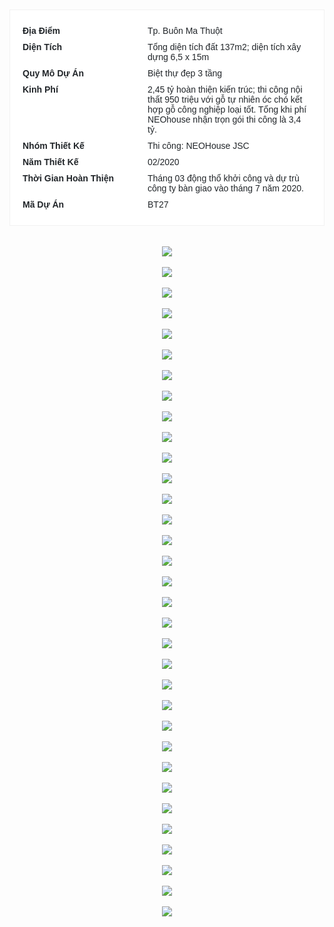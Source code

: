 
<div class="post-body entry-content float-container" id="post-body-2365180394756331134">
<div class="separator" style="clear: both; text-align: center;">
<br></div>
<div class="separator" style="clear: both; text-align: center;">
<br></div>
<ul class="portfolio-info-list" style="background-color: white; border: 1px solid rgb(241, 241, 241); box-sizing: border-box; color: #212529; font-family: Arial, Arial, sans-serif; font-size: 14px; list-style-type: none; margin-bottom: 1rem; margin-top: 0px; padding: 20px 10px;">
<li style="box-sizing: border-box; display: flex;"><span class="label" style="box-sizing: border-box; display: inline-block; font-weight: bold; max-width: 200px; padding: 5px 10px; text-transform: capitalize; width: 200px;">Địa Điểm</span><span class="value" style="box-sizing: border-box; display: inline-block; flex: 1 1 0%; padding: 5px 10px; position: relative;">Tp. Buôn Ma Thuột</span></li>
<li style="box-sizing: border-box; display: flex;"><span class="label" style="box-sizing: border-box; display: inline-block; font-weight: bold; max-width: 200px; padding: 5px 10px; text-transform: capitalize; width: 200px;">Diện Tích</span><span class="value" style="box-sizing: border-box; display: inline-block; flex: 1 1 0%; padding: 5px 10px; position: relative;">Tổng diện tích đất 137m2; diện tích xây dựng 6,5 x 15m</span></li>
<li style="box-sizing: border-box; display: flex;"><span class="label" style="box-sizing: border-box; display: inline-block; font-weight: bold; max-width: 200px; padding: 5px 10px; text-transform: capitalize; width: 200px;">Quy Mô Dự Án</span><span class="value" style="box-sizing: border-box; display: inline-block; flex: 1 1 0%; padding: 5px 10px; position: relative;">Biệt thự đẹp 3 tầng</span></li>
<li style="box-sizing: border-box; display: flex;"><span class="label" style="box-sizing: border-box; display: inline-block; font-weight: bold; max-width: 200px; padding: 5px 10px; text-transform: capitalize; width: 200px;">Kinh Phí</span><span class="value" style="box-sizing: border-box; display: inline-block; flex: 1 1 0%; padding: 5px 10px; position: relative;">2,45 tỷ hoàn thiện kiến trúc; thi công nội thất 950 triệu với gỗ tự nhiên óc chó kết hợp gỗ công nghiệp loại tốt. Tổng khi phí NEOhouse nhận trọn gói thi công là 3,4 tỷ.</span></li>
<li style="box-sizing: border-box; display: flex;"><span class="label" style="box-sizing: border-box; display: inline-block; font-weight: bold; max-width: 200px; padding: 5px 10px; text-transform: capitalize; width: 200px;">Nhóm Thiết Kế</span><span class="value" style="box-sizing: border-box; display: inline-block; flex: 1 1 0%; padding: 5px 10px; position: relative;">Thi công: NEOHouse JSC</span></li>
<li style="box-sizing: border-box; display: flex;"><span class="label" style="box-sizing: border-box; display: inline-block; font-weight: bold; max-width: 200px; padding: 5px 10px; text-transform: capitalize; width: 200px;">Năm Thiết Kế</span><span class="value" style="box-sizing: border-box; display: inline-block; flex: 1 1 0%; padding: 5px 10px; position: relative;">02/2020</span></li>
<li style="box-sizing: border-box; display: flex;"><span class="label" style="box-sizing: border-box; display: inline-block; font-weight: bold; max-width: 200px; padding: 5px 10px; text-transform: capitalize; width: 200px;">Thời Gian Hoàn Thiện</span><span class="value" style="box-sizing: border-box; display: inline-block; flex: 1 1 0%; padding: 5px 10px; position: relative;">Tháng 03 động thổ khởi công và dự trù công ty bàn giao vào tháng 7 năm 2020.</span></li>
<li style="box-sizing: border-box; display: flex;"><span class="label" style="box-sizing: border-box; display: inline-block; font-weight: bold; max-width: 200px; padding: 5px 10px; text-transform: capitalize; width: 200px;">Mã Dự Án</span><span class="value" style="box-sizing: border-box; display: inline-block; flex: 1 1 0%; padding: 5px 10px; position: relative;">BT27</span></li>
</ul>
<div class="separator" style="clear: both; text-align: center;">
<br></div>
<div class="separator" style="clear: both; text-align: center;">
<img border="0" data-original-height="787" data-original-width="1400" src="https://1.bp.blogspot.com/-UykyJcli6-s/XuwY4fq2ymI/AAAAAAAAAPg/iyLv27D77PwdMDiEMUa2z-OozxMR8u8CwCLcBGAsYHQ/s1600/biet-thu-dep-3-tang-hien-3.jpg"></div>
<br>
<div class="separator" style="clear: both; text-align: center;">
<img border="0" data-original-height="788" data-original-width="1400" src="https://1.bp.blogspot.com/-kgyM4TcfLKo/XuwY4Zjc6hI/AAAAAAAAAPk/etZBC_QvW2Q7tVU3AsSu_bZhYvli8SrfACLcBGAsYHQ/s1600/biet-thu-dep-3-tang-hien-dai-1.jpg"></div>
<br>
<div class="separator" style="clear: both; text-align: center;">
<img border="0" data-original-height="788" data-original-width="1400" src="https://1.bp.blogspot.com/-bRBLR30Htf0/XuwY4YTFbGI/AAAAAAAAAPc/Mj9TlQ4b0GE4mCmH6FZaNjp-jRYrLubKQCLcBGAsYHQ/s1600/biet-thu-dep-3-tang-hien-dai-2.jpg"></div>
<br>
<div class="separator" style="clear: both; text-align: center;">
<img border="0" data-original-height="850" data-original-width="1400" src="https://1.bp.blogspot.com/-677PG9aJqGo/XuwY5CVFarI/AAAAAAAAAPo/7r7PqQrCT14NbO6_ttRxtxuN78n6joJJACLcBGAsYHQ/s1600/biet-thu-dep-3-tang-hien-dai-4.jpg"></div>
<br>
<div class="separator" style="clear: both; text-align: center;">
<img border="0" data-original-height="600" data-original-width="900" src="https://1.bp.blogspot.com/-B6U6KFj8c7k/XuwY5N6rfZI/AAAAAAAAAPs/LAefcxCLVHI1v3xw2X-yo8ib5aX8p2KYgCLcBGAsYHQ/s1600/biet-thu-dep-3-tang-hien-dai-bia.jpg"></div>
<br>
<div class="separator" style="clear: both; text-align: center;">
<span style="margin-left: 1em; margin-right: 1em;"><span id="goog_114821717"></span><img border="0" data-original-height="788" data-original-width="1400" src="https://1.bp.blogspot.com/-jWSGJnzSsdE/XuwY5W8pniI/AAAAAAAAAPw/JtEOp14LMzYIDCme7rBi0RkP-LJ8q6PoACLcBGAsYHQ/s1600/noi-that-biet-thu-dep-1.jpg"></span></div>
<div class="separator" style="clear: both; text-align: center;">
<br></div>
<div class="separator" style="clear: both; text-align: center;">
<span style="margin-left: 1em; margin-right: 1em;"><img border="0" data-original-height="788" data-original-width="1400" src="https://1.bp.blogspot.com/-BV5GieH1-Xk/XuwY5-wqgVI/AAAAAAAAAP0/DcUyUShwAXsYPxjG2ci0udpc1RfamUg6QCLcBGAsYHQ/s1600/noi-that-biet-thu-dep-2.jpg"></span></div>
<br>
<div class="separator" style="clear: both; text-align: center;">
<span style="margin-left: 1em; margin-right: 1em;"><img border="0" data-original-height="900" data-original-width="1600" src="https://1.bp.blogspot.com/-8XqceFYcq6I/XuwY52v_SHI/AAAAAAAAAP4/SKK8OzdO-RQ3LhGT_jORg2IN5Vl7fDaDACLcBGAsYHQ/s1600/noi-that-biet-thu-dep-3-tang-phong-ngu-con-trai-1.jpg"><span id="goog_114821718"></span></span></div>
<br>
<div class="separator" style="clear: both; text-align: center;">
<img border="0" data-original-height="1155" data-original-width="1600" src="https://1.bp.blogspot.com/-ZmTMEGWksh0/XuwY6GTPnPI/AAAAAAAAAP8/9PPkntTu2VUh5v1_L8npXJEMZU_4rofpwCLcBGAsYHQ/s1600/noi-that-biet-thu-dep-3-tang-phong-ngu-con-trai.jpg"></div>
<br>
<div class="separator" style="clear: both; text-align: center;">
<img border="0" data-original-height="1141" data-original-width="1400" src="https://1.bp.blogspot.com/-HkX2WjqdTuE/XuwY63FziPI/AAAAAAAAAQA/uCKxQv5DfUQHXhjNPtzLqh8qMD0qifVhgCLcBGAsYHQ/s1600/noi-that-biet-thu-dep-3.jpg"></div>
<br>
<div class="separator" style="clear: both; text-align: center;">
<img border="0" data-original-height="788" data-original-width="1400" src="https://1.bp.blogspot.com/--LQbKXTbLME/XuwY7FsHPmI/AAAAAAAAAQE/IDruziJudogy6Orc_vXxRPGAaRqBiSiuwCLcBGAsYHQ/s1600/noi-that-biet-thu-dep-4.jpg"></div>
<br>
<div class="separator" style="clear: both; text-align: center;">
<img border="0" data-original-height="1060" data-original-width="1300" src="https://1.bp.blogspot.com/-BoCJD5lWyrU/XuwY7aaFNPI/AAAAAAAAAQI/R_dGO76DN10aL0y0IG4SQiXAyiShvrxGwCLcBGAsYHQ/s1600/noi-that-biet-thu-dep-phong-khach-1.jpg"></div>
<br>
<div class="separator" style="clear: both; text-align: center;">
<img border="0" data-original-height="675" data-original-width="1200" src="https://1.bp.blogspot.com/-iAPXYyhbyj8/XuwY7vIEphI/AAAAAAAAAQM/DwRxxgSQU_gCc8YFtkURxWqEYwEcNmUawCLcBGAsYHQ/s1600/noi-that-biet-thu-dep-phong-khach.jpg"></div>
<br>
<div class="separator" style="clear: both; text-align: center;">
<img border="0" data-original-height="900" data-original-width="1600" src="https://1.bp.blogspot.com/-jr3ONPERvt0/XuwY8E4s61I/AAAAAAAAAQQ/o8IDqHagbUouLZN_QjcoX4ZxYXQfr-wXQCLcBGAsYHQ/s1600/noi-that-biet-thu-dep-phong-ngu-be-gai-1.jpg"></div>
<br>
<div class="separator" style="clear: both; text-align: center;">
<img border="0" data-original-height="1200" data-original-width="1600" src="https://1.bp.blogspot.com/-kzncjXKmWrM/XuwY8UJzZbI/AAAAAAAAAQU/Ghafxy2EY0MCRarHs3_weP94zGPv4ppLQCLcBGAsYHQ/s1600/noi-that-biet-thu-dep-phong-ngu-be-gai.jpg"></div>
<br>
<div class="separator" style="clear: both; text-align: center;">
<img border="0" data-original-height="844" data-original-width="1500" src="https://1.bp.blogspot.com/-C2ZE4WWVIzY/XuwY8-sU3sI/AAAAAAAAAQY/TgbP9sIx9-MalJCBtYVXI9C98f76YpQbQCLcBGAsYHQ/s1600/noi-that-biet-thu-dep-phong-ngu-master-1.jpg"></div>
<br>
<div class="separator" style="clear: both; text-align: center;">
<img border="0" data-original-height="900" data-original-width="1600" src="https://1.bp.blogspot.com/-TRtbbejHRKM/XuwY9IHl9nI/AAAAAAAAAQc/67nb4NvU5-gu8XpsxM3yX-Wy5KH6AV2_wCLcBGAsYHQ/s1600/noi-that-biet-thu-dep-phong-ngu-master.jpg"></div>
<br>
<div class="separator" style="clear: both; text-align: center;">
<img border="0" data-original-height="675" data-original-width="1200" src="https://1.bp.blogspot.com/-OmLQqPm_8a4/XuwY9r7LQLI/AAAAAAAAAQg/4t_IR9zeiXQNb-L_r-OjHzvHdALDOdV4ACLcBGAsYHQ/s1600/noi-that-biet-thu-dep-phong-sinh-hoat-chung-1.jpg"></div>
<br>
<div class="separator" style="clear: both; text-align: center;">
<img border="0" data-original-height="675" data-original-width="1200" src="https://1.bp.blogspot.com/-KEbQee8d3_0/XuwY9zrt_EI/AAAAAAAAAQk/fZ_FbUjSZVclBXVkUagElEnFjmQxMQamwCLcBGAsYHQ/s1600/noi-that-biet-thu-dep-phong-sinh-hoat-chung.jpg"></div>
<br>
<div class="separator" style="clear: both; text-align: center;">
<img border="0" data-original-height="1500" data-original-width="1500" src="https://1.bp.blogspot.com/-GVWNmLqgAFc/XuwY-kXwd8I/AAAAAAAAAQo/GYPW0Ng9FtgnVpkpmhYwmWv-t6AggLeQwCLcBGAsYHQ/s1600/noi-that-biet-thu-dep-phong-wc-master-1.jpg"></div>
<br>
<div class="separator" style="clear: both; text-align: center;">
<img border="0" data-original-height="900" data-original-width="1600" src="https://1.bp.blogspot.com/-IdttPjiP27A/XuwY_l5vJYI/AAAAAAAAAQw/iFOewYUof2InrSGFXXmVuxVrwjJm4kkWgCLcBGAsYHQ/s1600/noi-that-biet-thu-dep-phong-wc-master.jpg"></div>
<br>
<div class="separator" style="clear: both; text-align: center;">
<img border="0" data-original-height="675" data-original-width="1200" src="https://1.bp.blogspot.com/-DnrUSEaTlwg/XuwY_temfOI/AAAAAAAAAQs/Nfn5faUO_QYoFW625wY_OkgR6fGKStSywCLcBGAsYHQ/s1600/thiet-ke-noi-that-nha-dep-phong-hoc-2-con-va-phong-tho-1.jpg"></div>
<br>
<div class="separator" style="clear: both; text-align: center;">
<img border="0" data-original-height="900" data-original-width="1200" src="https://1.bp.blogspot.com/-RyzJD3ttwBs/XuwZAEjBhQI/AAAAAAAAAQ0/i6oRUkxZ_rca4rLEQx_cNeHV0o1hhoU-QCLcBGAsYHQ/s1600/thiet-ke-noi-that-nha-dep-phong-hoc-2-con-va-phong-tho-2.jpg"></div>
<br>
<div class="separator" style="clear: both; text-align: center;">
<img border="0" data-original-height="830" data-original-width="1107" src="https://1.bp.blogspot.com/-iVM90Am3Aok/XuwZAitZ4YI/AAAAAAAAAQ4/9-QNWSQD2dgTtwXRaJVe80TDoUr_ggqUACLcBGAsYHQ/s1600/thiet-ke-noi-that-nha-dep-phong-ngu-khach-1.jpg"></div>
<br>
<div class="separator" style="clear: both; text-align: center;">
<img border="0" data-original-height="711" data-original-width="1264" src="https://1.bp.blogspot.com/-8Lo6Vm-uOLs/XuwZAmCurGI/AAAAAAAAAQ8/MAUjq8vKxFAqZDpJa_6pS_2_LkeYHGK1wCLcBGAsYHQ/s1600/thiet-ke-noi-that-nha-dep-phong-ngu-khach-3.jpg"></div>
<br>
<div class="separator" style="clear: both; text-align: center;">
<img border="0" data-original-height="1300" data-original-width="1114" src="https://1.bp.blogspot.com/-4v9Pl8OdlE4/XuwZBP2B8_I/AAAAAAAAARA/cELD9MD7S_EOVSStQPWtSOp60AwhKjFWACLcBGAsYHQ/s1600/thiet-ke-noi-that-nha-dep-phong-ngu-khach-4.jpg"></div>
<br>
<div class="separator" style="clear: both; text-align: center;">
<img border="0" data-original-height="900" data-original-width="1200" src="https://1.bp.blogspot.com/-fRHbm1iqyz4/XuwZBiR-PBI/AAAAAAAAARE/vkFvNHIBjmYPdaMvXs4w23tn-Kxfk9qPACLcBGAsYHQ/s1600/thiet-ke-noi-that-nha-dep-phong-wc-be-gai-1.jpg"></div>
<br>
<div class="separator" style="clear: both; text-align: center;">
<img border="0" data-original-height="900" data-original-width="1200" src="https://1.bp.blogspot.com/-Hii9gIbPzBM/XuwZBnv1WWI/AAAAAAAAARI/TkxNn1uVSBM1Yc1fJGVm_iVqRdLZJ36lACLcBGAsYHQ/s1600/thiet-ke-noi-that-nha-dep-phong-wc-be-trai-1.jpg"></div>
<br>
<div class="separator" style="clear: both; text-align: center;">
<img border="0" data-original-height="1200" data-original-width="1200" src="https://1.bp.blogspot.com/-B-cL-YICI6M/XuwZCIKfoyI/AAAAAAAAARM/_2pkthuBFrwlSnsqC2Ih5cNpolhhva_GQCLcBGAsYHQ/s1600/thiet-ke-noi-that-nha-dep-phong-wc-be-trai-2.jpg"></div>
<br>
<div class="separator" style="clear: both; text-align: center;">
<img border="0" data-original-height="1050" data-original-width="1400" src="https://1.bp.blogspot.com/-rB0O3R89o0U/XuwZDPhKVqI/AAAAAAAAARU/EnRQoynhjHQKhe6bndbyr1BMRQL78LsEACLcBGAsYHQ/s1600/thiet-ke-noi-that-nha-dep-phong-wc-khach-1.jpg"></div>
<br>
<div class="separator" style="clear: both; text-align: center;">
<img border="0" data-original-height="1300" data-original-width="1114" src="https://1.bp.blogspot.com/-OlM8N6PbZ24/XuwZC70QdXI/AAAAAAAAARQ/m9yazfE9JCoBJYoJhH-Ar54edVEFbToDACLcBGAsYHQ/s1600/thiet-ke-noi-that-nha-dep-phong-wc-rieng-cho-khach.jpg"></div>
<br>
<div class="separator" style="clear: both; text-align: center;">
<img border="0" data-original-height="675" data-original-width="1200" src="https://1.bp.blogspot.com/-cLhePxE6HWs/XuwZDnetj5I/AAAAAAAAARY/V39Mhe5K8_cSE98mPMG9CMFujzj1JcXWQCLcBGAsYHQ/s1600/thiet-ke-noi-that-nha-dep-voi-ban-cong-1.jpg"></div>
<br>
<div class="separator" style="clear: both; text-align: center;">
<img border="0" data-original-height="731" data-original-width="1300" src="https://1.bp.blogspot.com/-Ctn6QMElgQU/XuwZD3SO_8I/AAAAAAAAARc/TcMdWel7kAET1j8Y0wy6oYNz7fHHH4xUwCLcBGAsYHQ/s1600/thiet-ke-noi-that-nha-dep-voi-san-thuong-1.jpg"></div>
<br>
</div>
